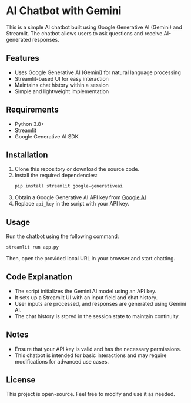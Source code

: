 # AI Chatbot with Gemini

This is a simple AI chatbot built using Google Generative AI (Gemini) and Streamlit. The chatbot allows users to ask questions and receive AI-generated responses.

## Features
- Uses Google Generative AI (Gemini) for natural language processing
- Streamlit-based UI for easy interaction
- Maintains chat history within a session
- Simple and lightweight implementation

## Requirements
- Python 3.8+
- Streamlit
- Google Generative AI SDK

## Installation
1. Clone this repository or download the source code.
2. Install the required dependencies:
   ```sh
   pip install streamlit google-generativeai
   ```
3. Obtain a Google Generative AI API key from [Google AI](https://ai.google.dev/)
4. Replace `api_key` in the script with your API key.

## Usage
Run the chatbot using the following command:
```sh
streamlit run app.py
```
Then, open the provided local URL in your browser and start chatting.

## Code Explanation
- The script initializes the Gemini AI model using an API key.
- It sets up a Streamlit UI with an input field and chat history.
- User inputs are processed, and responses are generated using Gemini AI.
- The chat history is stored in the session state to maintain continuity.

## Notes
- Ensure that your API key is valid and has the necessary permissions.
- This chatbot is intended for basic interactions and may require modifications for advanced use cases.

## License
This project is open-source. Feel free to modify and use it as needed.

